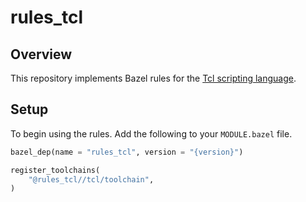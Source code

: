 # rules_tcl

## Overview

This repository implements Bazel rules for the [Tcl scripting language](https://www.tcl-lang.org/).

## Setup

To begin using the rules. Add the following to your `MODULE.bazel` file.

```python
bazel_dep(name = "rules_tcl", version = "{version}")

register_toolchains(
    "@rules_tcl//tcl/toolchain",
)
```
